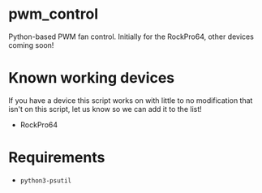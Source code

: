 # pwm_control
Python-based PWM fan control. Initially for the RockPro64, other devices coming soon!

# Known working devices
If you have a device this script works on with little to no modification that isn't on this script, let us know so we can add it to the list!

 * RockPro64
 
# Requirements
 * `python3-psutil`
 